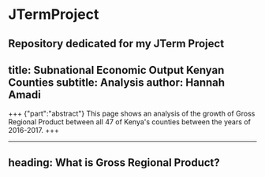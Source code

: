 # JTermProject
Repository dedicated for my JTerm Project
---
title: Subnational Economic Output Kenyan Counties
subtitle: Analysis
author: Hannah Amadi
---

+++ {"part":"abstract"}
This page shows an analysis of the growth of Gross Regional Product between all 47 of Kenya's counties between the years of 2016-2017.
+++

---
heading: What is Gross Regional Product?
---
